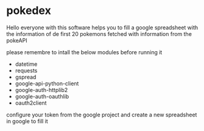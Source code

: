# pokedex
Hello everyone with this software helps you to fill a google spreadsheet with the information of de first 20 pokemons fetched with information from the pokeAPI

please remembre to intall the below modules before running it 

- datetime
- requests
- gspread
- google-api-python-client
- google-auth-httplib2
- google-auth-oauthlib
- oauth2client

configure your token from the google project and create a new spreadsheet in google to fill it  

